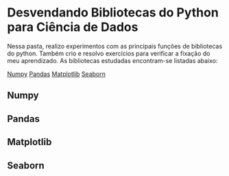 # Desvendando Bibliotecas do Python para Ciência de Dados

Nessa pasta, realizo experimentos com as principais funções de bibliotecas do python. Também crio e resolvo exercícios para verificar a fixação do meu aprendizado. As bibliotecas estudadas encontram-se listadas abaixo:

[Numpy](#introduction)
[Pandas](#introduction2)
[Matplotlib](#introduction3)
[Seaborn](#introduction4)

## Numpy <a name="introduction"></a>



## Pandas <a name="introduction2"></a>

## Matplotlib <a name="introduction3"></a>

## Seaborn <a name="introduction4"></a>
